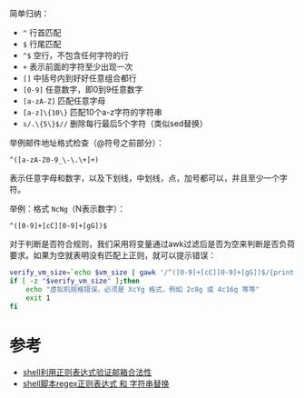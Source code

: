 简单归纳：

* `^` 行首匹配
* `$` 行尾匹配
* `^$` 空行，不包含任何字符的行
* `+` 表示前面的字符至少出现一次
* `[]` 中括号内到好好任意组合都行
* `[0-9]` 任意数字，即0到9任意数字
* `[a-zA-Z]` 匹配任意字母
* `[a-z]\{10\}` 匹配10个a-z字符的字符串
* `s/.\{5\}$//` 删除每行最后5个字符（类似sed替换）

举例邮件地址格式检查（@符号之前部分）：

```
^([a-zA-Z0-9_\-\.\+]+)
```

表示任意字母和数字，以及下划线，中划线，点，加号都可以，并且至少一个字符。

举例：格式 `NcNg`（N表示数字）：

```
^([0-9]+[cC][0-9]+[gG])$
```

对于判断是否符合规则，我们采用将变量通过awk过滤后是否为空来判断是否负荷要求。如果为空就表明没有匹配上正则，就可以提示错误：

```bash
verify_vm_size=`echo $vm_size | gawk '/^([0-9]+[cC][0-9]+[gG])$/{print $0}'`
if [ -z "$verify_vm_size" ];then
    echo "虚拟机规格错误，必须是 XcYg 格式，例如 2c8g 或 4c16g 等等"
    exit 1
fi
```

# 参考

* [shell利用正则表达式验证邮箱合法性](https://blog.csdn.net/dream_angel_z/article/details/45974033)
* [shell脚本regex正则表达式 和 字符串替换](http://eblddong.iteye.com/blog/1602014)